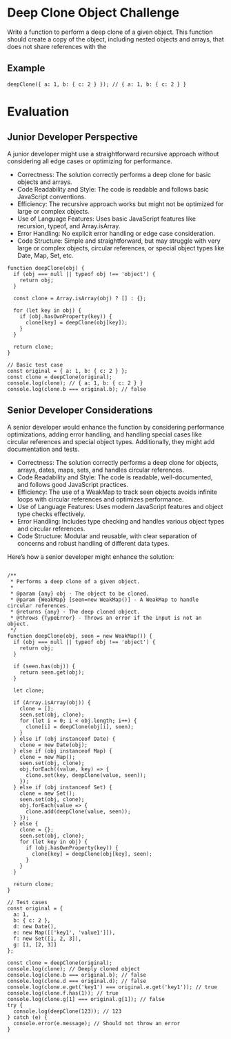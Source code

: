 # Deep Clone Object Challenge

Write a function to perform a deep clone of a given object. This function should create a copy of the object, including nested objects and arrays, that does not share references with the

## Example

```
deepClone({ a: 1, b: { c: 2 } }); // { a: 1, b: { c: 2 } }
```

# Evaluation

## Junior Developer Perspective

A junior developer might use a straightforward recursive approach without considering all edge cases or optimizing for performance.

- Correctness: The solution correctly performs a deep clone for basic objects and arrays.
- Code Readability and Style: The code is readable and follows basic JavaScript conventions.
- Efficiency: The recursive approach works but might not be optimized for large or complex objects.
- Use of Language Features: Uses basic JavaScript features like recursion, typeof, and Array.isArray.
- Error Handling: No explicit error handling or edge case consideration.
- Code Structure: Simple and straightforward, but may struggle with very large or complex objects, circular references, or special object types like Date, Map, Set, etc.

```
function deepClone(obj) {
  if (obj === null || typeof obj !== 'object') {
    return obj;
  }

  const clone = Array.isArray(obj) ? [] : {};

  for (let key in obj) {
    if (obj.hasOwnProperty(key)) {
      clone[key] = deepClone(obj[key]);
    }
  }

  return clone;
}

// Basic test case
const original = { a: 1, b: { c: 2 } };
const clone = deepClone(original);
console.log(clone); // { a: 1, b: { c: 2 } }
console.log(clone.b === original.b); // false

```

## Senior Developer Considerations

A senior developer would enhance the function by considering performance optimizations, adding error handling, and handling special cases like circular references and special object types. Additionally, they might add documentation and tests.

- Correctness: The solution correctly performs a deep clone for objects, arrays, dates, maps, sets, and handles circular references.
- Code Readability and Style: The code is readable, well-documented, and follows good JavaScript practices.
- Efficiency: The use of a WeakMap to track seen objects avoids infinite loops with circular references and optimizes performance.
- Use of Language Features: Uses modern JavaScript features and object type checks effectively.
- Error Handling: Includes type checking and handles various object types and circular references.
- Code Structure: Modular and reusable, with clear separation of concerns and robust handling of different data types.

Here’s how a senior developer might enhance the solution:

```

/**
 * Performs a deep clone of a given object.
 *
 * @param {any} obj - The object to be cloned.
 * @param {WeakMap} [seen=new WeakMap()] - A WeakMap to handle circular references.
 * @returns {any} - The deep cloned object.
 * @throws {TypeError} - Throws an error if the input is not an object.
 */
function deepClone(obj, seen = new WeakMap()) {
  if (obj === null || typeof obj !== 'object') {
    return obj;
  }

  if (seen.has(obj)) {
    return seen.get(obj);
  }

  let clone;

  if (Array.isArray(obj)) {
    clone = [];
    seen.set(obj, clone);
    for (let i = 0; i < obj.length; i++) {
      clone[i] = deepClone(obj[i], seen);
    }
  } else if (obj instanceof Date) {
    clone = new Date(obj);
  } else if (obj instanceof Map) {
    clone = new Map();
    seen.set(obj, clone);
    obj.forEach((value, key) => {
      clone.set(key, deepClone(value, seen));
    });
  } else if (obj instanceof Set) {
    clone = new Set();
    seen.set(obj, clone);
    obj.forEach(value => {
      clone.add(deepClone(value, seen));
    });
  } else {
    clone = {};
    seen.set(obj, clone);
    for (let key in obj) {
      if (obj.hasOwnProperty(key)) {
        clone[key] = deepClone(obj[key], seen);
      }
    }
  }

  return clone;
}

// Test cases
const original = {
  a: 1,
  b: { c: 2 },
  d: new Date(),
  e: new Map([['key1', 'value1']]),
  f: new Set([1, 2, 3]),
  g: [1, [2, 3]]
};

const clone = deepClone(original);
console.log(clone); // Deeply cloned object
console.log(clone.b === original.b); // false
console.log(clone.d === original.d); // false
console.log(clone.e.get('key1') === original.e.get('key1')); // true
console.log(clone.f.has(1)); // true
console.log(clone.g[1] === original.g[1]); // false
try {
  console.log(deepClone(123)); // 123
} catch (e) {
  console.error(e.message); // Should not throw an error
}

```

